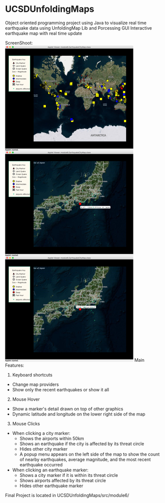 # UCSDUnfoldingMaps

Object oriented programming project using Java to visualize real time earthquake data using UnfoldingMap Lib and Porcessing GUI
Interactive earthquake map with real time update

ScreenShoot:
![Demo](https://github.com/men9xuan/UCSDUnfoldingMaps/blob/master/demo.jpg)
Main Features:
1. Keyboard shortcuts
  - Change map providers
  - Show only the recent earthquakes or show it all
2. Mouse Hover
  - Show a marker's detail drawn on top of other graphics
  - Dynamic latitude and longitude on the lower right side of the map
3. Mouse Clicks
  - When clicking a city marker:
    - Shows the airports within 50km
    - Shows an earthquake if the city is affected by its threat circle
    - Hides other city marker
    - A popup menu appears on the left side of the map to show the count of nearby earthquakes, average magnitude, and the most recent earthquake occurred
  - When clicking an earthquake marker:
    - Shows a city marker if it is within its threat circle
    - Shows airports affected by its threat circle
    - Hides other earthquake marker
    
  Final Project is located in UCSDUnfoldingMaps/src/module6/
